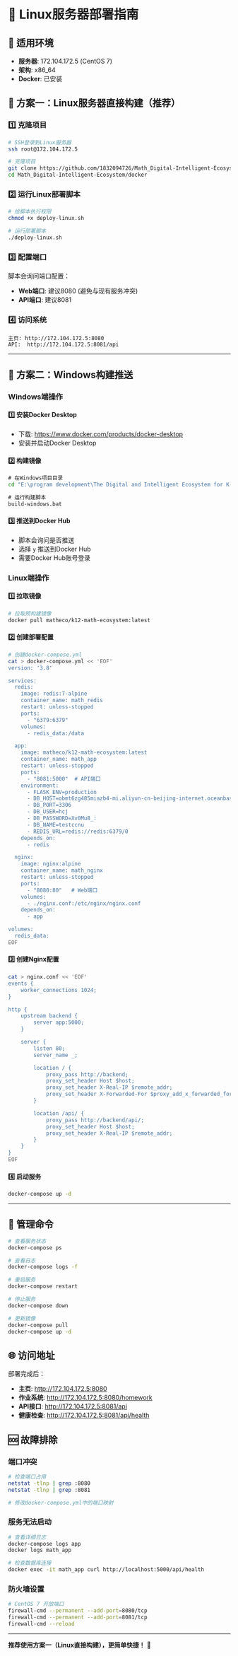 # 🐧 Linux服务器部署指南

## 🎯 适用环境
- **服务器**: 172.104.172.5 (CentOS 7)
- **架构**: x86_64
- **Docker**: 已安装

## 🚀 方案一：Linux服务器直接构建（推荐）

### 1️⃣ 克隆项目
```bash
# SSH登录到Linux服务器
ssh root@172.104.172.5

# 克隆项目
git clone https://github.com/1832094726/Math_Digital-Intelligent-Ecosystem.git
cd Math_Digital-Intelligent-Ecosystem/docker
```

### 2️⃣ 运行Linux部署脚本
```bash
# 给脚本执行权限
chmod +x deploy-linux.sh

# 运行部署脚本
./deploy-linux.sh
```

### 3️⃣ 配置端口
脚本会询问端口配置：
- **Web端口**: 建议8080 (避免与现有服务冲突)
- **API端口**: 建议8081

### 4️⃣ 访问系统
```
主页: http://172.104.172.5:8080
API:  http://172.104.172.5:8081/api
```

---

## 🚀 方案二：Windows构建推送

### Windows端操作

#### 1️⃣ 安装Docker Desktop
- 下载: https://www.docker.com/products/docker-desktop
- 安装并启动Docker Desktop

#### 2️⃣ 构建镜像
```cmd
# 在Windows项目目录
cd "E:\program development\The Digital and Intelligent Ecosystem for K-12 Mathematics Education\docker"

# 运行构建脚本
build-windows.bat
```

#### 3️⃣ 推送到Docker Hub
- 脚本会询问是否推送
- 选择 `y` 推送到Docker Hub
- 需要Docker Hub账号登录

### Linux端操作

#### 1️⃣ 拉取镜像
```bash
# 拉取预构建镜像
docker pull matheco/k12-math-ecosystem:latest
```

#### 2️⃣ 创建部署配置
```bash
# 创建docker-compose.yml
cat > docker-compose.yml << 'EOF'
version: '3.8'

services:
  redis:
    image: redis:7-alpine
    container_name: math_redis
    restart: unless-stopped
    ports:
      - "6379:6379"
    volumes:
      - redis_data:/data

  app:
    image: matheco/k12-math-ecosystem:latest
    container_name: math_app
    restart: unless-stopped
    ports:
      - "8081:5000"  # API端口
    environment:
      - FLASK_ENV=production
      - DB_HOST=obmt6zg485miazb4-mi.aliyun-cn-beijing-internet.oceanbase.cloud
      - DB_PORT=3306
      - DB_USER=hcj
      - DB_PASSWORD=Xv0Mu8_:
      - DB_NAME=testccnu
      - REDIS_URL=redis://redis:6379/0
    depends_on:
      - redis

  nginx:
    image: nginx:alpine
    container_name: math_nginx
    restart: unless-stopped
    ports:
      - "8080:80"   # Web端口
    volumes:
      - ./nginx.conf:/etc/nginx/nginx.conf
    depends_on:
      - app

volumes:
  redis_data:
EOF
```

#### 3️⃣ 创建Nginx配置
```bash
cat > nginx.conf << 'EOF'
events {
    worker_connections 1024;
}

http {
    upstream backend {
        server app:5000;
    }

    server {
        listen 80;
        server_name _;

        location / {
            proxy_pass http://backend;
            proxy_set_header Host $host;
            proxy_set_header X-Real-IP $remote_addr;
            proxy_set_header X-Forwarded-For $proxy_add_x_forwarded_for;
        }

        location /api/ {
            proxy_pass http://backend/api/;
            proxy_set_header Host $host;
            proxy_set_header X-Real-IP $remote_addr;
        }
    }
}
EOF
```

#### 4️⃣ 启动服务
```bash
docker-compose up -d
```

---

## 🔧 管理命令

```bash
# 查看服务状态
docker-compose ps

# 查看日志
docker-compose logs -f

# 重启服务
docker-compose restart

# 停止服务
docker-compose down

# 更新镜像
docker-compose pull
docker-compose up -d
```

## 🌐 访问地址

部署完成后：
- **主页**: http://172.104.172.5:8080
- **作业系统**: http://172.104.172.5:8080/homework
- **API接口**: http://172.104.172.5:8081/api
- **健康检查**: http://172.104.172.5:8081/api/health

## 🆘 故障排除

### 端口冲突
```bash
# 检查端口占用
netstat -tlnp | grep :8080
netstat -tlnp | grep :8081

# 修改docker-compose.yml中的端口映射
```

### 服务无法启动
```bash
# 查看详细日志
docker-compose logs app
docker logs math_app

# 检查数据库连接
docker exec -it math_app curl http://localhost:5000/api/health
```

### 防火墙设置
```bash
# CentOS 7 开放端口
firewall-cmd --permanent --add-port=8080/tcp
firewall-cmd --permanent --add-port=8081/tcp
firewall-cmd --reload
```

---

**推荐使用方案一（Linux直接构建），更简单快捷！** 🎯
